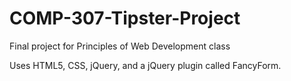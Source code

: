 # COMP-307-Tipster-Project
Final project for Principles of Web Development class

Uses HTML5, CSS, jQuery, and a jQuery plugin called FancyForm.
